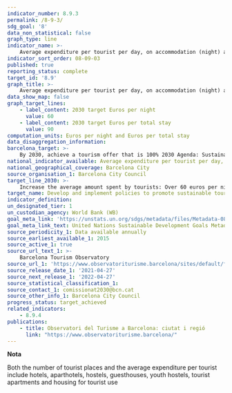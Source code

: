 ```yaml
---
indicator_number: 8.9.3
permalink: /8-9-3/
sdg_goal: '8'
data_non_statistical: false
graph_type: line
indicator_name: >-
    Average expenditure per tourist per day, on accommodation (night) and for their total stay
indicator_sort_order: 08-09-03
published: true
reporting_status: complete
target_id: '8.9'
graph_title: >-
    Average expenditure per tourist per day, on accommodation (night) and for their total stay
data_show_map: false
graph_target_lines:
    - label_content: 2030 target Euros per night
      value: 60
    - label_content: 2030 target Euros per total stay
      value: 90
computation_units: Euros per night and Euros per total stay
data_disaggregation_information: 
barcelona_target: >-
    By 2030, achieve a tourism offer that is 100% 2030 Agenda: Sustainable, safe and high-quality
national_indicator_available: Average expenditure per tourist per day, on accommodation (night) and for their total stay
national_geographical_coverage: Barcelona City
source_organisation_1: Barcelona City Council
target_line_2030: >-
    Increase the average amount spent by tourists: Over 60 euros per night and 90 euros per stay
target_name: Develop and implement policies to promote sustainable tourism which create employment and promote local culture and products
indicator_definition:
un_designated_tier: 1
un_custodian_agency: World Bank (WB)
goal_meta_link: 'https://unstats.un.org/sdgs/metadata/files/Metadata-08-09-01.pdf'
goal_meta_link_text: United Nations Sustainable Development Goals Metadata (pdf 894kB)
source_periodicity_1: Data available annually
source_earliest_available_1: 2015 
source_active_1: true
source_url_text_1: >-
    Barcelona Tourism Observatory
source_url_1: 'https://www.observatoriturisme.barcelona/sites/default/files/IAOTB18.pdf'
source_release_date_1: '2021-04-27'
source_next_release_1: '2022-04-27'
source_statistical_classification_1: 
source_contact_1: comissionat2030@bcn.cat
source_other_info_1: Barcelona City Council
progress_status: target_achieved
related_indicators: 
    - 8.9.4
publications:
    - title: Observatori del Turisme a Barcelona: ciutat i regió
      link: "https://www.observatoriturisme.barcelona/"
---
```

**Nota**

Both the number of tourist places and the average expenditure per tourist include hotels, aparthotels, hostels, guesthouses, youth hostels, tourist apartments and housing for tourist use
